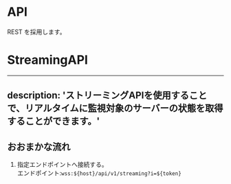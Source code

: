 # API

REST を採用します。

# StreamingAPI

---
description: 'ストリーミングAPIを使用することで、リアルタイムに監視対象のサーバーの状態を取得することができます。'
---

## おおまかな流れ

1. 指定エンドポイントへ接続する。  
   エンドポイント:`wss:${host}/api/v1/streaming?i=${token}`
